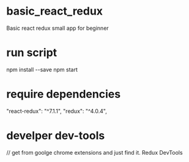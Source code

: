# basic_react_redux
Basic react redux small app for beginner 

# run script
npm install --save 
npm start

# require dependencies
"react-redux": "^7.1.1",
"redux": "^4.0.4",


# develper dev-tools
// get from goolge chrome extensions and just find it.
Redux DevTools 


